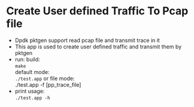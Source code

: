 # Create User defined Traffic To Pcap file
- Dpdk pktgen support read pcap file and transmit trace in it
- This app is used to create user defined traffic and transmit them by pktgen
- run: 
build:  
`make`  
default mode:  
`./test.app`
or file mode:  
./test.app -f [pp_trace_file]
- print usage:  
`./test.app -h`

 
